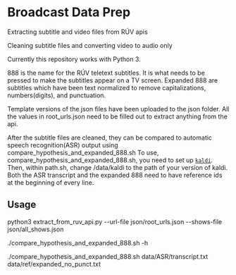 # Broadcast Data Prep
Extracting subtitle and video files from RÚV apis

Cleaning subtitle files and converting video to audio only

Currently this repository works with Python 3.

888 is the name for the RÚV teletext subtitles. It is what needs to be pressed to make the subtitles appear on a TV screen. Expanded 888 are subtitles which have been text normalized to remove capitalizations, numbers(digits), and punctuation.

Template versions of the json files have been uploaded to the json folder. All the values in root_urls.json need to be filled out to extract anything from the api.

After the subtitle files are cleaned, they can be compared to automatic speech recognition(ASR) output using compare_hypothesis_and_expanded_888.sh
To use, compare_hypothesis_and_expanded_888.sh, you need to set up [`kaldi`](http://kaldi-asr.org/). Then, within path.sh, change /data/kaldi to the path of your version of kaldi.
Both the ASR transcript and the expanded 888 need to have reference ids at the beginning of every line.

## Usage

python3 extract_from_ruv_api.py --url-file json/root_urls.json --shows-file json/all_shows.json

./compare_hypothesis_and_expanded_888.sh -h

./compare_hypothesis_and_expanded_888.sh data/ASR/transcript.txt data/ref/expanded_no_punct.txt

